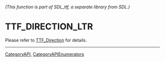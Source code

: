 ###### (This function is part of SDL_ttf, a separate library from SDL.)
# TTF_DIRECTION_LTR

Please refer to [TTF_Direction](TTF_Direction) for details.

----
[CategoryAPI](CategoryAPI), [CategoryAPIEnumerators](CategoryAPIEnumerators)

